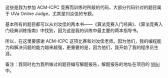 这些是我为参加 ACM-ICPC 竞赛而训练时所敲的代码，大部分代码针对的题目属于 UVa Online Judge，尤其是刘汝佳的专题。

基本所有的题目都可以从刘汝佳的两本书——《算法竞赛入门经典》、《算法竞赛入门经典训练指南》中找到，因为这是我的训练中最主要的两本指导书。

所以，在这里要感谢 ACM-ICPC 这项比赛和刘汝佳老师。因为他们，我的编程能力和解决问题的能力越来越强，更重要的是，因为他们，我开始了我的程序员生涯。

备注：我同时也为我所做过的题目编写解题报告，解题报告的地址在项目的 [Wiki](https://github.com/windalex/ACM-ICPC/wiki) 中。
